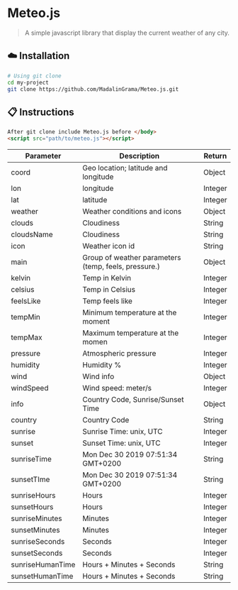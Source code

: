 # Meteo.js
> A simple javascript library that display the current weather of any city.

## :cloud: Installation
```sh
# Using git clone
cd my-project
git clone https://github.com/MadalinGrama/Meteo.js.git

```
## :clipboard: Instructions

```html
After git clone include Meteo.js before </body>
<script src="path/to/meteo.js"></script>
```

|Parameter | Description | Return |
--- | --- | ---
coord | Geo location; latitude and longitude | Object
lon | longitude | Integer
lat | latitude | Integer
weather | Weather conditions and icons | Object
clouds | Cloudiness | String
cloudsName | Cloudiness | String
icon | Weather icon id | String
main | Group of weather parameters (temp, feels, pressure.) | Object
kelvin | Temp in Kelvin | Integer
celsius | Temp in Celsius | Integer
feelsLike | Temp feels like | Integer
tempMin | Minimum temperature at the moment | Integer
tempMax | Maximum temperature at the momen | Integer
pressure | Atmospheric pressure | Integer
humidity | Humidity % | Integer
wind | Wind info | Object
windSpeed | Wind speed: meter/s | Integer
info | Country Code, Sunrise/Sunset Time | Object
country | Country Code | String
sunrise | Sunrise Time: unix, UTC | Integer
sunset | Sunset Time: unix, UTC    | Integer
sunriseTime | Mon Dec 30 2019 07:51:34 GMT+0200 | String
sunsetTIme | Mon Dec 30 2019 07:51:34 GMT+0200 | String
sunriseHours | Hours | Integer
sunsetHours | Hours | Integer
sunriseMinutes | Minutes | Integer
sunsetMinutes | Minutes | Integer
sunriseSeconds | Seconds | Integer
sunsetSeconds | Seconds | Integer
sunriseHumanTime | Hours + Minutes + Seconds | String
sunsetHumanTime | Hours + Minutes + Seconds | String
